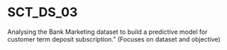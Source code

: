 # SCT_DS_03
Analysing the Bank Marketing dataset to build a predictive model for customer term deposit subscription." (Focuses on dataset and objective)
